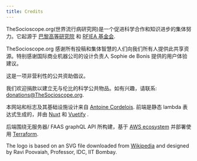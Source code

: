 ```yaml
---
title: Credits
---
```


TheSocioscope.org(世界流行病研究网)是一个促进科学合作和知识进步的集体努力。它起源于 [巴黎高等研究院](https://www.paris-iea.fr) 和 [RFIEA 基金会](http://rfiea.fr/en).

TheSocioscope.org 感谢所有投稿和集体智慧的人们向我们所有人提供此共享资源。特别感谢国际商业机器公司的设计负责人 Sophie de Bonis 提供的用户体验建议。

这是一项非营利性的公共资助倡议。

我们欢迎捐款以建立无与伦比的科学公共物品。如有兴趣，请联系: [donations@TheSocioscope.org](mailto:donations@TheSocioscope.org).

本网站和标志及其基础设施设计来自 [Antoine Cordelois](https://www.linkedin.com/in/antoine-cordelois/?locale=en_US). 前端是静态 lambda 表达式生成的，并由 [Nuxt](https://nuxtjs.org/) 和 [Vuetify](http://vuetifyjs.com) .

后端围绕无服务器/ FAAS graphQL API 所构建，基于 [AWS ecosystem](https://aws.amazon.com/) 并部署使用 [Terraform](https://www.terraform.io/).

The logo is based on an SVG file downloaded from [Wikipedia](https://en.wikipedia.org/wiki/File:Heart-hand-shake.svg) and designed by Ravi Poovaiah, Professor, IDC, IIT Bombay.
